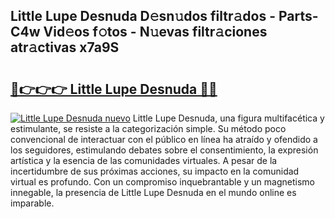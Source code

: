 ## Little Lupe Desnuda D𝚎sn𝚞dos filtr𝚊dos - Parts-C4w Vid𝚎os f𝚘tos - N𝚞evas filtr𝚊ciones atr𝚊ctivas x7a9S

# <h2><a href="http://mb74y3.tromn.icu/?c=Little+Lupe+Desnuda">🔗👉👉👉 Little Lupe Desnuda 🔗🔗</a></h2>

[![Little Lupe Desnuda nuevo](https://i.imgur.com/pEAQMta.gif)](http://mb74y3.tromn.icu/?c=Little+Lupe+Desnuda)
Little Lupe Desnuda, una figura multifacética y estimulante, se resiste a la categorización simple. Su método poco convencional de interactuar con el público en línea ha atraído y ofendido a los seguidores, estimulando debates sobre el consentimiento, la expresión artística y la esencia de las comunidades virtuales. A pesar de la incertidumbre de sus próximas acciones, su impacto en la comunidad virtual es profundo. Con un compromiso inquebrantable y un magnetismo innegable, la presencia de Little Lupe Desnuda en el mundo online es imparable.
